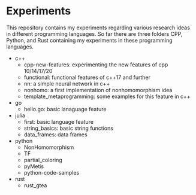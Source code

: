# Experiments
This repository contains my experiments regarding various research ideas in different programming languages. So far there are three folders CPP, Python, and Rust containing my experiments in these programming languages. 

- c++
  - cpp-new-features: experimenting the new features of cpp 10/14/17/20
  - functional: functional features of c++17 and further
  - nn: a simple neural network in c++
  - nonhomo: a first implementation of nonhomomorphism idea
  - template_metaprogramming: some examples for this feature in c++
- go
  - hello.go: basic lanaguage feature
- julia
  - first: basic language feature
  - string_basics: basic string functions
  - data_frames: data frames
- python
  - NonHomomorphism
  - TF
  - partial_coloring
  - pyMetis
  - python-code-samples
- rust
  - rust_gtea

